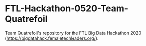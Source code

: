 # FTL-Hackathon-0520-Team-Quatrefoil
Team Quatrefoil's repository for the FTL Big Data Hackathon 2020 (https://bigdatahack.femaletechleaders.org/).
